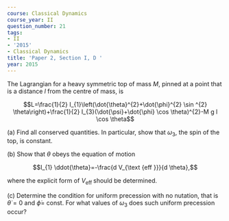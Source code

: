 ```yaml
---
course: Classical Dynamics
course_year: II
question_number: 21
tags:
- II
- '2015'
- Classical Dynamics
title: 'Paper 2, Section I, D '
year: 2015
---
```




The Lagrangian for a heavy symmetric top of mass $M$, pinned at a point that is a distance $l$ from the centre of mass, is

$$L=\frac{1}{2} I_{1}\left(\dot{\theta}^{2}+\dot{\phi}^{2} \sin ^{2} \theta\right)+\frac{1}{2} I_{3}(\dot{\psi}+\dot{\phi} \cos \theta)^{2}-M g l \cos \theta$$

(a) Find all conserved quantities. In particular, show that $\omega_{3}$, the spin of the top, is constant.

(b) Show that $\theta$ obeys the equation of motion

$$I_{1} \ddot{\theta}=-\frac{d V_{\text {eff }}}{d \theta},$$

where the explicit form of $V_{\text {eff }}$ should be determined.

(c) Determine the condition for uniform precession with no nutation, that is $\dot{\theta}=0$ and $\dot{\phi}=$ const. For what values of $\omega_{3}$ does such uniform precession occur?